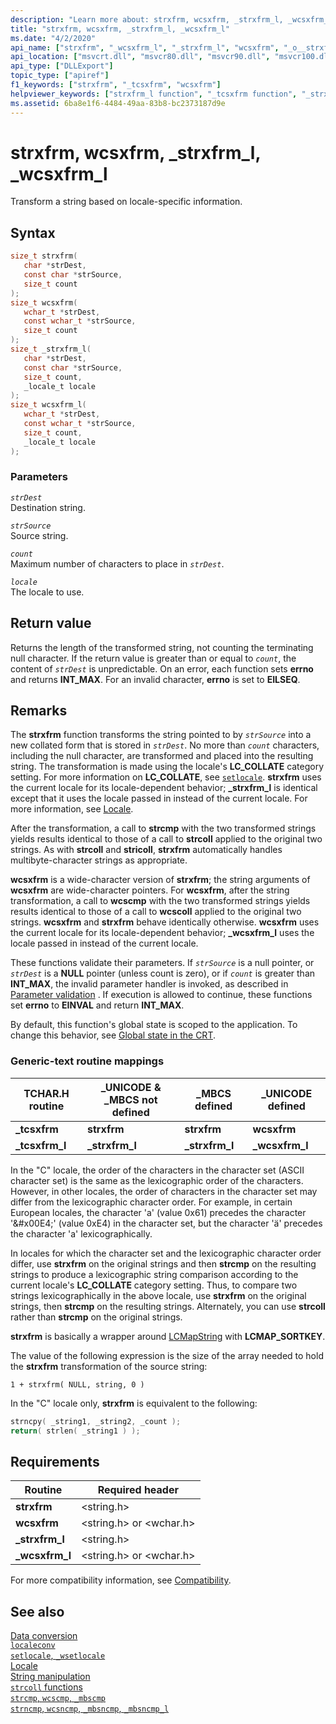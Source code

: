```yaml
---
description: "Learn more about: strxfrm, wcsxfrm, _strxfrm_l, _wcsxfrm_l"
title: "strxfrm, wcsxfrm, _strxfrm_l, _wcsxfrm_l"
ms.date: "4/2/2020"
api_name: ["strxfrm", "_wcsxfrm_l", "_strxfrm_l", "wcsxfrm", "_o__strxfrm_l", "_o__wcsxfrm_l"]
api_location: ["msvcrt.dll", "msvcr80.dll", "msvcr90.dll", "msvcr100.dll", "msvcr100_clr0400.dll", "msvcr110.dll", "msvcr110_clr0400.dll", "msvcr120.dll", "msvcr120_clr0400.dll", "ucrtbase.dll", "api-ms-win-crt-string-l1-1-0.dll", "api-ms-win-crt-private-l1-1-0.dll"]
api_type: ["DLLExport"]
topic_type: ["apiref"]
f1_keywords: ["strxfrm", "_tcsxfrm", "wcsxfrm"]
helpviewer_keywords: ["strxfrm_l function", "_tcsxfrm function", "_strxfrm_l function", "strxfrm function", "wcsxfrm_l function", "wcsxfrm function", "string comparison [C++], transforming strings", "tcsxfrm function", "strings [C++], comparing locale", "_wcsxfrm_l function"]
ms.assetid: 6ba8e1f6-4484-49aa-83b8-bc2373187d9e
---
```

# strxfrm, wcsxfrm, _strxfrm_l, _wcsxfrm_l

Transform a string based on locale-specific information.

## Syntax

```C
size_t strxfrm(
   char *strDest,
   const char *strSource,
   size_t count
);
size_t wcsxfrm(
   wchar_t *strDest,
   const wchar_t *strSource,
   size_t count
);
size_t _strxfrm_l(
   char *strDest,
   const char *strSource,
   size_t count,
   _locale_t locale
);
size_t wcsxfrm_l(
   wchar_t *strDest,
   const wchar_t *strSource,
   size_t count,
   _locale_t locale
);
```

### Parameters

*`strDest`*\
Destination string.

*`strSource`*\
Source string.

*`count`*\
Maximum number of characters to place in *`strDest`*.

*`locale`*\
The locale to use.

## Return value

Returns the length of the transformed string, not counting the terminating null character. If the return value is greater than or equal to *`count`*, the content of *`strDest`* is unpredictable. On an error, each function sets **errno** and returns **INT_MAX**. For an invalid character, **errno** is set to **EILSEQ**.

## Remarks

The **strxfrm** function transforms the string pointed to by *`strSource`* into a new collated form that is stored in *`strDest`*. No more than *`count`* characters, including the null character, are transformed and placed into the resulting string. The transformation is made using the locale's **LC_COLLATE** category setting. For more information on **LC_COLLATE**, see [`setlocale`](setlocale-wsetlocale.md). **strxfrm** uses the current locale for its locale-dependent behavior; **_strxfrm_l** is identical except that it uses the locale passed in instead of the current locale. For more information, see [Locale](../locale.md).

After the transformation, a call to **strcmp** with the two transformed strings yields results identical to those of a call to **strcoll** applied to the original two strings. As with **strcoll** and **stricoll**, **strxfrm** automatically handles multibyte-character strings as appropriate.

**wcsxfrm** is a wide-character version of **strxfrm**; the string arguments of **wcsxfrm** are wide-character pointers. For **wcsxfrm**, after the string transformation, a call to **wcscmp** with the two transformed strings yields results identical to those of a call to **wcscoll** applied to the original two strings. **wcsxfrm** and **strxfrm** behave identically otherwise. **wcsxfrm** uses the current locale for its locale-dependent behavior; **_wcsxfrm_l** uses the locale passed in instead of the current locale.

These functions validate their parameters. If *`strSource`* is a null pointer, or *`strDest`* is a **NULL** pointer (unless count is zero), or if *`count`* is greater than **INT_MAX**, the invalid parameter handler is invoked, as described in [Parameter validation](../parameter-validation.md) . If execution is allowed to continue, these functions set **errno** to **EINVAL** and return **INT_MAX**.

By default, this function's global state is scoped to the application. To change this behavior, see [Global state in the CRT](../global-state.md).

### Generic-text routine mappings

|TCHAR.H routine|_UNICODE & _MBCS not defined|_MBCS defined|_UNICODE defined|
|---------------------|------------------------------------|--------------------|-----------------------|
|**_tcsxfrm**|**strxfrm**|**strxfrm**|**wcsxfrm**|
|**_tcsxfrm_l**|**_strxfrm_l**|**_strxfrm_l**|**_wcsxfrm_l**|

In the "C" locale, the order of the characters in the character set (ASCII character set) is the same as the lexicographic order of the characters. However, in other locales, the order of characters in the character set may differ from the lexicographic character order. For example, in certain European locales, the character 'a' (value 0x61) precedes the character '&\#x00E4;' (value 0xE4) in the character set, but the character 'ä' precedes the character 'a' lexicographically.

In locales for which the character set and the lexicographic character order differ, use **strxfrm** on the original strings and then **strcmp** on the resulting strings to produce a lexicographic string comparison according to the current locale's **LC_COLLATE** category setting. Thus, to compare two strings lexicographically in the above locale, use **strxfrm** on the original strings, then **strcmp** on the resulting strings. Alternately, you can use **strcoll** rather than **strcmp** on the original strings.

**strxfrm** is basically a wrapper around [LCMapString](/windows/win32/api/winnls/nf-winnls-lcmapstringw) with **LCMAP_SORTKEY**.

The value of the following expression is the size of the array needed to hold the **strxfrm** transformation of the source string:

`1 + strxfrm( NULL, string, 0 )`

In the "C" locale only, **strxfrm** is equivalent to the following:

```C
strncpy( _string1, _string2, _count );
return( strlen( _string1 ) );
```

## Requirements

|Routine|Required header|
|-------------|---------------------|
|**strxfrm**|\<string.h>|
|**wcsxfrm**|\<string.h> or \<wchar.h>|
|**_strxfrm_l**|\<string.h>|
|**_wcsxfrm_l**|\<string.h> or \<wchar.h>|

For more compatibility information, see [Compatibility](../compatibility.md).

## See also

[Data conversion](../data-conversion.md)\
[`localeconv`](localeconv.md)\
[`setlocale`, `_wsetlocale`](setlocale-wsetlocale.md)\
[Locale](../locale.md)\
[String manipulation](../string-manipulation-crt.md)\
[`strcoll` functions](../strcoll-functions.md)\
[`strcmp`, `wcscmp`, `_mbscmp`](strcmp-wcscmp-mbscmp.md)\
[`strncmp`, `wcsncmp`, `_mbsncmp`, `_mbsncmp_l`](strncmp-wcsncmp-mbsncmp-mbsncmp-l.md)

